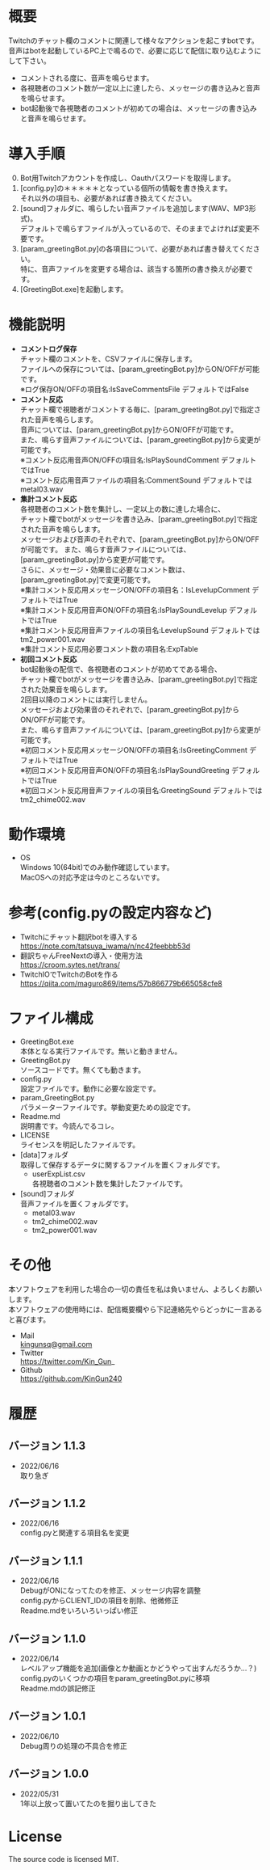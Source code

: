 # 概要
Twitchのチャット欄のコメントに関連して様々なアクションを起こすbotです。  
音声はbotを起動しているPC上で鳴るので、必要に応じて配信に取り込むようにして下さい。  
* コメントされる度に、音声を鳴らせます。  
* 各視聴者のコメント数が一定以上に達したら、メッセージの書き込みと音声を鳴らせます。  
* bot起動後で各視聴者のコメントが初めての場合は、メッセージの書き込みと音声を鳴らせます。  

# 導入手順
0. Bot用Twitchアカウントを作成し、Oauthパスワードを取得します。  
1. [config.py]の＊＊＊＊＊となっている個所の情報を書き換えます。  
   それ以外の項目も、必要があれば書き換えてください。  
2. [sound]フォルダに、鳴らしたい音声ファイルを追加します(WAV、MP3形式)。  
   デフォルトで鳴らすファイルが入っているので、そのままでよければ変更不要です。  
3. [param_greetingBot.py]の各項目について、必要があれば書き替えてください。  
   特に、音声ファイルを変更する場合は、該当する箇所の書き換えが必要です。  
4. [GreetingBot.exe]を起動します。  

# 機能説明
* **コメントログ保存**  
  チャット欄のコメントを、CSVファイルに保存します。  
  ファイルへの保存については、[param_greetingBot.py]からON/OFFが可能です。  
  ※ログ保存ON/OFFの項目名:IsSaveCommentsFile デフォルトではFalse  
* **コメント反応**  
  チャット欄で視聴者がコメントする毎に、[param_greetingBot.py]で指定された音声を鳴らします。  
  音声については、[param_greetingBot.py]からON/OFFが可能です。  
  また、鳴らす音声ファイルについては、[param_greetingBot.py]から変更が可能です。  
  ※コメント反応用音声ON/OFFの項目名:IsPlaySoundComment デフォルトではTrue  
  ※コメント反応用音声ファイルの項目名:CommentSound デフォルトではmetal03.wav  
* **集計コメント反応**  
  各視聴者のコメント数を集計し、一定以上の数に達した場合に、  
  チャット欄でbotがメッセージを書き込み、[param_greetingBot.py]で指定された音声を鳴らします。  
  メッセージおよび音声のそれぞれで、[param_greetingBot.py]からON/OFFが可能です。
  また、鳴らす音声ファイルについては、[param_greetingBot.py]から変更が可能です。  
  さらに、メッセージ・効果音に必要なコメント数は、[param_greetingBot.py]で変更可能です。  
  ※集計コメント反応用メッセージON/OFFの項目名：IsLevelupComment デフォルトではTrue  
  ※集計コメント反応用音声ON/OFFの項目名:IsPlaySoundLevelup デフォルトではTrue  
  ※集計コメント反応用音声ファイルの項目名:LevelupSound デフォルトではtm2_power001.wav  
  ※集計コメント反応用必要コメント数の項目名:ExpTable  
* **初回コメント反応**  
  bot起動後の配信で、各視聴者のコメントが初めてである場合、  
  チャット欄でbotがメッセージを書き込み、[param_greetingBot.py]で指定された効果音を鳴らします。  
  2回目以降のコメントには実行しません。  
  メッセージおよび効果音のそれぞれで、[param_greetingBot.py]からON/OFFが可能です。  
  また、鳴らす音声ファイルについては、[param_greetingBot.py]から変更が可能です。  
  ※初回コメント反応用メッセージON/OFFの項目名:IsGreetingComment デフォルトではTrue  
  ※初回コメント反応用音声ON/OFFの項目名:IsPlaySoundGreeting デフォルトではTrue  
  ※初回コメント反応用音声ファイルの項目名:GreetingSound デフォルトではtm2_chime002.wav  

# 動作環境
* OS  
  Windows 10(64bit)でのみ動作確認しています。  
  MacOSへの対応予定は今のところないです。  

# 参考(config.pyの設定内容など)
* Twitchにチャット翻訳botを導入する  
  https://note.com/tatsuya_iwama/n/nc42feebbb53d
* 翻訳ちゃんFreeNextの導入・使用方法  
  https://croom.sytes.net/trans/
* TwitchIOでTwitchのBotを作る  
  https://qiita.com/maguro869/items/57b866779b665058cfe8

# ファイル構成
* GreetingBot.exe  
  本体となる実行ファイルです。無いと動きません。  
* GreetingBot.py  
  ソースコードです。無くても動きます。  
* config.py  
  設定ファイルです。動作に必要な設定です。  
* param_GreetingBot.py  
  パラメーターファイルです。挙動変更ための設定です。  
* Readme.md  
  説明書です。今読んでるコレ。  
* LICENSE  
  ライセンスを明記したファイルです。  
* [data]フォルダ  
  取得して保存するデータに関するファイルを置くフォルダです。  
  - userExpList.csv  
    各視聴者のコメント数を集計したファイルです。  
* [sound]フォルダ  
  音声ファイルを置くフォルダです。  
  - metal03.wav
  - tm2_chime002.wav
  - tm2_power001.wav

# その他
本ソフトウェアを利用した場合の一切の責任を私は負いません、よろしくお願いします。  
本ソフトウェアの使用時には、配信概要欄やら下記連絡先やらどっかに一言あると喜びます。  
* Mail  
  kingunsq@gmail.com
* Twitter  
  https://twitter.com/Kin_Gun_
* Github  
  https://github.com/KinGun240

# 履歴
## バージョン 1.1.3
 - 2022/06/16  
   取り急ぎ

## バージョン 1.1.2
 - 2022/06/16  
   config.pyと関連する項目名を変更

## バージョン 1.1.1
 - 2022/06/16  
   DebugがONになってたのを修正、メッセージ内容を調整  
   config.pyからCLIENT_IDの項目を削除、他微修正  
   Readme.mdをいろいろいっぱい修正  

## バージョン 1.1.0
 - 2022/06/14  
   レベルアップ機能を追加(画像とか動画とかどうやって出すんだろうか…？)  
   config.pyのいくつかの項目をparam_greetingBot.pyに移項  
   Readme.mdの誤記修正  

## バージョン 1.0.1
 - 2022/06/10  
   Debug周りの処理の不具合を修正  

## バージョン 1.0.0
 - 2022/05/31  
   1年以上放って置いてたのを掘り出してきた  

# License
The source code is licensed MIT.
